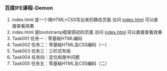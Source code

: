 ### 百度IFE课程-Demon

1. index.html 是一个用HTML+CSS写出来的静态页面
    访问 <a href="http://tsinglight.github.io/DEMON-1/index.html">index.html</a> 可以直接查看效果
2. index.html 是bootstramp框架搭初的页面
    访问 <a href="http://tsinglight.github.io/Demon-Bootstrap/index.html">index.html</a> 可以直接查看效果
3. Task001 任务一：零基础HTML编码
4. Task002 任务二：零基础HTML及CSS编码（一）
5. Task003 任务三：三栏式布局
6. Task004 任务四：定位和居中问题
7. Task005 任务五：零基础HTML及CSS编码（二）
